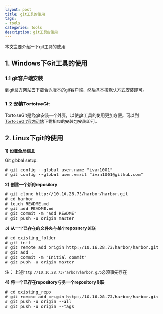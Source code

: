 ```yaml
---
layout: post
title: git工具的使用
tags:
- tools
categories: tools
description: git工具的使用
---
```


本文主要介绍一下git工具的使用

<!-- more -->


## 1. Windows下Git工具的使用

### 1.1 git客户端安装

到[git官方网站](https://git-scm.com/downloads)去下载合适版本的git客户端，然后基本按默认方式安装即可。

### 1.2 安装TortoiseGit
TortoiseGit是给git安装一个外壳，以使git工具的使用更加方便。可以到[TortoiseGit官方网站](https://tortoisegit.org/download/)下载相应的安装包安装即可。




## 2. Linux下git的使用

**1) 设置全局信息**

Git global setup:
<pre>
# git config --global user.name "ivan1001"
# git config --global user.email "ivan1001@github.com"
</pre>


**2) 创建一个新的repository**
<pre>
# git clone http://10.16.28.73/harbor/harbor.git
# cd harbor
# touch README.md
# git add README.md
# git commit -m "add README"
# git push -u origin master
</pre>



**3) 从一个已存在的文件夹与某个repository关联**
<pre>
# cd existing_folder
# git init
# git remote add origin http://10.16.28.73/harbor/harbor.git
# git add .
# git commit -m "Initial commit"
# git push -u origin master
</pre>
注： 上述```http://10.16.28.73/harbor/harbor.git```必须事先存在




**4) 将一个已存在repository与另一个repository关联**
<pre>
# cd existing_repo
# git remote add origin http://10.16.28.73/harbor/harbor.git
# git push -u origin --all
# git push -u origin --tags
</pre>


<br />
<br />
<br />

